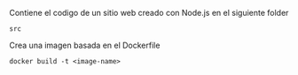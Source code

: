Contiene el codigo de un sitio web creado con Node.js en el siguiente folder

``````
src

``````
Crea una imagen basada en el Dockerfile

``````
docker build -t <image-name>

``````